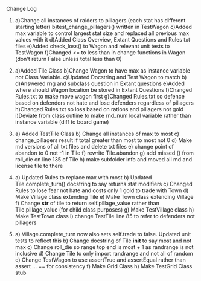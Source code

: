 Change Log

1. a)Change all instances of raiders to pillagers (each stat has different    starting letter)
   b)test_change_pillagers() written in TestWagon
   c)Added max variable to control largest stat size and replaced all previous max values with it
   d)Added Class Overview, Extant Questions and Rules txt files
   e)Added check_loss() to Wagon and relevant unit tests to TestWagon
   f)Changed <= to less than in change functions in Wagon (don't return False unless total less than 0)

2. a)Added Tile Class
   b)Change Wagon to have max as instance variable not Class Variable.
   c)Updated Docstring and Test Wagon to match b)
   d)Answered rng and subclass question in Extant questions
   e)Added where should Wagon location be stored in Extant Questions
   f)Changed Rules.txt to make move wagon first
   g)Changed Rules.txt so defence based on defenders not hate and lose defenders regardless of pillagers
   h)Changed Rules.txt so loss based on rations and pillagers not gold
   i)Deviate from class outline to make rnd_num local variable rather than instance variable (diff to board game)

3. a) Added TestTile Class
   b) Change all instances of max to most
   c) change_pillagers result if total greater than most to most not 0
   d) Make md versions of all txt files and delete txt files
   e) change point of abandon to 0 not -1 in Tile
   f) rewrite Tile.abandon
   g) add missed () from roll_die on line 135 of Tile
   h) make subfolder info and moved all md and license file to there

4. a) Updated Rules to replace max with most
   b) Updated Tile.complete_turn() docstring to say returns stat modifiers
   c) Changed Rules to lose fear not hate and costs only 1 gold to trade with Town
   d) Make Village class extending Tile
   e) Make Town class extending Village
   f) Change __str__ of tile to return self.pillage_value rather than Tile.pillage_value (for child class purposes)
   g) Make TestVillage class
   h) Make TestTown class
   i) change TestTile line 85 to refer to defenders not pillagers

5. a) Village.complete_turn now also sets self.trade to false. Updated unit tests to reflect this
   b) Change docstring of Tile __init__ to say most and not max
   c) Change roll_die so range top end is most + 1 as randrange is not inclusive
   d) Change Tile to only import randrange and not all of random
   e) Change TestWagon to use assertTrue and assertEqual rather than assert ... == for consistency
   f) Make Grid Class
   h) Make TestGrid Class stub
